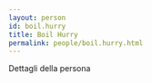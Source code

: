 ```yaml
---
layout: person
id: boil.hurry
title: Boil Hurry
permalink: people/boil.hurry.html
---
```


Dettagli della persona